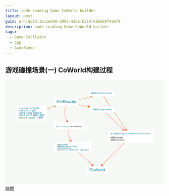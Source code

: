 ```yaml
---
title: code reading Game CoWorld builder
layout: post
guid: urn:uuid:3acced40-3093-41b6-b214-68e268f4a6f9
description: code reading Game CoWorld builder
tags:
  - Game Collision
  - cpp
  - GameScene
---
```



## 游戏碰撞场景(一) CoWorld构建过程
<img src='static/img/coworld.png'>脑图</img>
